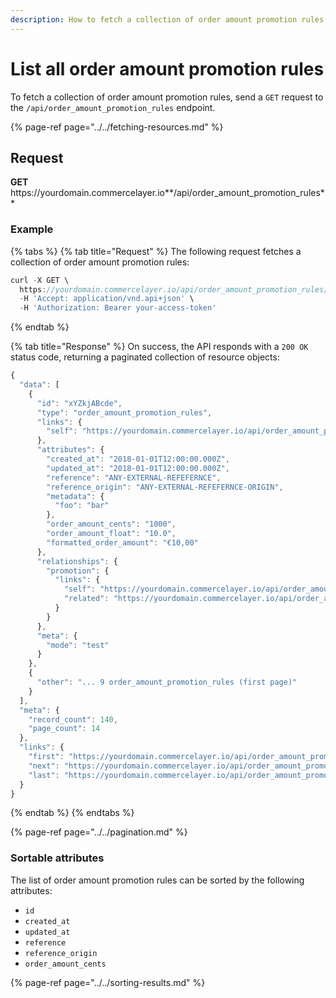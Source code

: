 ```yaml
---
description: How to fetch a collection of order amount promotion rules via API
---
```


# List all order amount promotion rules

To fetch a collection of order amount promotion rules, send a `GET` request to the `/api/order_amount_promotion_rules` endpoint.

{% page-ref page="../../fetching-resources.md" %}

## Request

**GET** https://<i></i>yourdomain.commercelayer.io**/api/order_amount_promotion_rules**

### **Example**

{% tabs %}
{% tab title="Request" %}
The following request fetches a collection of order amount promotion rules:

```javascript
curl -X GET \
  https://yourdomain.commercelayer.io/api/order_amount_promotion_rules/ \
  -H 'Accept: application/vnd.api+json' \
  -H 'Authorization: Bearer your-access-token'
```
{% endtab %}

{% tab title="Response" %}
On success, the API responds with a `200 OK` status code, returning a paginated collection of resource objects:

```javascript
{
  "data": [
    {
      "id": "xYZkjABcde",
      "type": "order_amount_promotion_rules",
      "links": {
        "self": "https://yourdomain.commercelayer.io/api/order_amount_promotion_rules/xYZkjABcde"
      },
      "attributes": {
        "created_at": "2018-01-01T12:00:00.000Z",
        "updated_at": "2018-01-01T12:00:00.000Z",
        "reference": "ANY-EXTERNAL-REFEFERNCE",
        "reference_origin": "ANY-EXTERNAL-REFEFERNCE-ORIGIN",
        "metadata": {
          "foo": "bar"
        },
        "order_amount_cents": "1000",
        "order_amount_float": "10.0",
        "formatted_order_amount": "€10,00"
      },
      "relationships": {
        "promotion": {
          "links": {
            "self": "https://yourdomain.commercelayer.io/api/order_amount_promotion_rules/xYZkjABcde/relationships/promotion",
            "related": "https://yourdomain.commercelayer.io/api/order_amount_promotion_rules/xYZkjABcde/promotion"
          }
        }
      },
      "meta": {
        "mode": "test"
      }
    },
    {
      "other": "... 9 order_amount_promotion_rules (first page)"
    }
  ],
  "meta": {
    "record_count": 140,
    "page_count": 14
  },
  "links": {
    "first": "https://yourdomain.commercelayer.io/api/order_amount_promotion_rules?page[number]=1&page[size]=10",
    "next": "https://yourdomain.commercelayer.io/api/order_amount_promotion_rules?page[number]=2&page[size]=10",
    "last": "https://yourdomain.commercelayer.io/api/order_amount_promotion_rules?page[number]=14&page[size]=10"
  }
}
```
{% endtab %}
{% endtabs %}

{% page-ref page="../../pagination.md" %}

### Sortable attributes

The list of order amount promotion rules can be sorted by the following attributes:

* `id`
* `created_at`
* `updated_at`
* `reference`
* `reference_origin`
* `order_amount_cents`

{% page-ref page="../../sorting-results.md" %}

